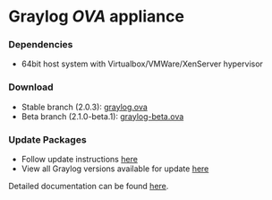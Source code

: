Graylog *OVA* appliance
=======================

### Dependencies

  * 64bit host system with Virtualbox/VMWare/XenServer hypervisor

### Download

  * Stable branch (2.0.3): [graylog.ova](https://packages.graylog2.org/releases/graylog-omnibus/ova/graylog-2.0.3-1.ova)
  * Beta branch (2.1.0-beta.1): [graylog-beta.ova](https://packages.graylog2.org/releases/graylog-omnibus/ova/graylog-pre-2.1.0-beta.1-1.ova)

### Update Packages

  * Follow update instructions [here](http://docs.graylog.org/en/2.0/pages/installation/graylog_ctl.html#upgrade-graylog)
  * View all Graylog versions available for update [here](https://packages.graylog2.org/appliances/ubuntu)

  
Detailed documentation can be found [here](http://docs.graylog.org/en/latest/pages/installation/virtual_machine_appliances.html).
